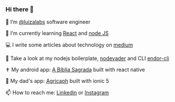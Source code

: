 ### Hi there 👋

🔭 I’m [@luizalabs](https://github.com/luizalabs) software engineer

🌱 I’m currently learning [React](https://reactjs.org) and [node JS](https://nodejs.org)

💻 I write some articles about technology on [medium](https://medium.com/stanleygomes)

🚀 Take a look at my nodejs boilerplate, [nodevader](https://github.com/stanleygomes/nodevader) and CLI [endor-cli](https://www.npmjs.com/package/endor-cli)

✝️ My android app: [A Bíblia Sagrada](https://play.google.com/store/apps/details?id=com.abibliasagrada.app) built with react native

🌱 My dad's app: [Agricaph](https://play.google.com/store/apps/details?id=io.agricaph.app) built with ionic 5

📫 How to reach me: [Linkedin](https://www.linkedin.com/in/stanley-gomes) or [Instagram](https://www.instagram.com/stanley.gomes)
